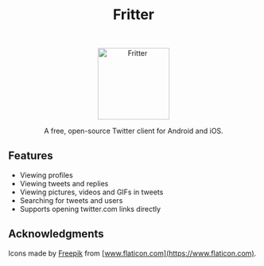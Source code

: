 <h1 align="center"> Fritter </h1> <br>
<p align="center">
  <a href="https://github.com/jonjomckay/fritter">
    <img alt="Fritter" title="Fritter" src="http://i.imgur.com/xmO9MTv.png" width="144">
  </a>
</p>

<p align="center">
  A free, open-source Twitter client for Android and iOS.
</p>

## Features

* Viewing profiles
* Viewing tweets and replies
* Viewing pictures, videos and GIFs in tweets
* Searching for tweets and users
* Supports opening twitter.com links directly

## Acknowledgments

Icons made by [Freepik](https://www.freepik.com) from [www.flaticon.com](https://www.flaticon.com).